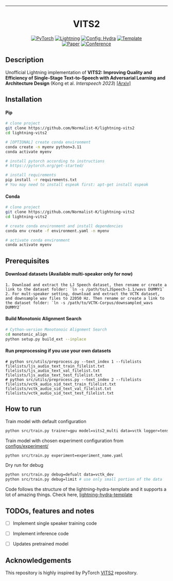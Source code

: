 ______________________________________________________________________

<div align="center">

# VITS2

<a href="https://pytorch.org/get-started/locally/"><img alt="PyTorch" src="https://img.shields.io/badge/PyTorch-ee4c2c?logo=pytorch&logoColor=white"></a>
<a href="https://pytorchlightning.ai/"><img alt="Lightning" src="https://img.shields.io/badge/-Lightning-792ee5?logo=pytorchlightning&logoColor=white"></a>
<a href="https://hydra.cc/"><img alt="Config: Hydra" src="https://img.shields.io/badge/Config-Hydra-89b8cd"></a>
<a href="https://github.com/ashleve/lightning-hydra-template"><img alt="Template" src="https://img.shields.io/badge/-Lightning--Hydra--Template-017F2F?style=flat&logo=github&labelColor=gray"></a><br>
[![Paper](http://img.shields.io/badge/paper-arxiv.1001.2234-B31B1B.svg)](https://www.nature.com/articles/nature14539)
[![Conference](http://img.shields.io/badge/AnyConference-year-4b44ce.svg)](https://papers.nips.cc/paper/2020)

</div>

## Description

Unofficial Lightning implementation of **VITS2: Improving Quality and Efficiency of Single-Stage Text-to-Speech with Adversarial Learning and Architecture Design** (Kong et al. *Interspeech 2023*) [[Arxiv]](https://arxiv.org/abs/2307.16430)

## Installation

#### Pip

```bash
# clone project
git clone https://github.com/Normalist-K/lightning-vits2
cd lightning-vits2

# [OPTIONAL] create conda environment
conda create -n myenv python=3.11
conda activate myenv

# install pytorch according to instructions
# https://pytorch.org/get-started/

# install requirements
pip install -r requirements.txt
# You may need to install espeak first: apt-get install espeak
```

#### Conda

```bash
# clone project
git clone https://github.com/Normalist-K/lightning-vits2
cd lightning-vits2

# create conda environment and install dependencies
conda env create -f environment.yaml -n myenv

# activate conda environment
conda activate myenv
```

## Prerequisites
#### Download datasets (Available multi-speaker only for now)
    1. Download and extract the LJ Speech dataset, then rename or create a link to the dataset folder: `ln -s /path/to/LJSpeech-1.1/wavs DUMMY1`
    2. For mult-speaker setting, download and extract the VCTK dataset, and downsample wav files to 22050 Hz. Then rename or create a link to the dataset folder: `ln -s /path/to/VCTK-Corpus/downsampled_wavs DUMMY2`
#### Build Monotonic Alignment Search
```sh
# Cython-version Monotonoic Alignment Search
cd monotonic_align
python setup.py build_ext --inplace
```
#### Run preprocessing if you use your own datasets
```
# python src/utils/preprocess.py --text_index 1 --filelists filelists/ljs_audio_text_train_filelist.txt filelists/ljs_audio_text_val_filelist.txt filelists/ljs_audio_text_test_filelist.txt 
# python src/utils/preprocess.py --text_index 2 --filelists filelists/vctk_audio_sid_text_train_filelist.txt filelists/vctk_audio_sid_text_val_filelist.txt filelists/vctk_audio_sid_text_test_filelist.txt
```
## How to run

Train model with default configuration

```bash
python src/train.py trainer=gpu model=vits2_multi data=vctk logger=tensorboard
```

Train model with chosen experiment configuration from [configs/experiment/](configs/experiment/)

```bash
python src/train.py experiment=experiment_name.yaml
```

Dry run for debug

```bash
python src/train.py debug=defualt data=vctk_dev 
python src/train.py debug=limit # use only small portion of the data
```

Code follows the structure of the lightning-hydra-template and it supports a lot of amazing things.
Check here, [lightning-hydra-template](https://github.com/ashleve/lightning-hydra-template)

## TODOs, features and notes
- [ ] Implement single speaker training code
- [ ] Implement inference code
- [ ] Updates pretrained model


## Acknowledgements
This repository is highly inspired by PyTorch [VITS2](https://github.com/p0p4k/vits2_pytorch) repository.

